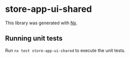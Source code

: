# store-app-ui-shared

This library was generated with [Nx](https://nx.dev).

## Running unit tests

Run `nx test store-app-ui-shared` to execute the unit tests.
